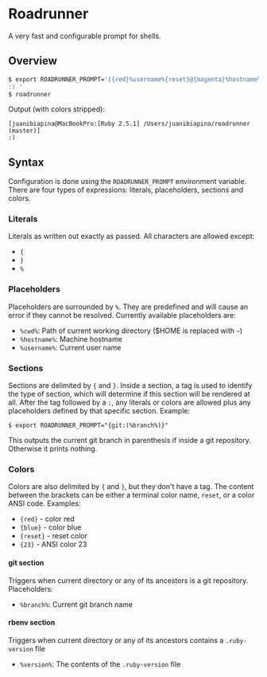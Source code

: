 # Roadrunner

A very fast and configurable prompt for shells.

## Overview

```sh
$ export ROADRUNNER_PROMPT='[{red}%username%{reset}@{magenta}%hostname%{reset}:{rbenv:{green}[Ruby %version%] }{blue}%cwd%{reset}{git: ({magenta}%branch%{reset})}{reset}]
:) '
$ roadrunner
```

Output (with colors stripped):

```
[juanibiapina@MacBookPro:[Ruby 2.5.1] /Users/juanibiapina/roadrunner (master)]
:) 
```

## Syntax

Configuration is done using the `ROADRUNNER_PROMPT` environment variable. There
are four types of expressions: literals, placeholders, sections and colors.

### Literals

Literals as written out exactly as passed. All characters are allowed except:

- `{`
- `}`
- `%`

### Placeholders

Placeholders are surrounded by `%`. They are predefined and will cause an error
if they cannot be resolved. Currently available placeholders are:

- `%cwd%`: Path of current working directory ($HOME is replaced with `~`)
- `%hostname%`: Machine hostname
- `%username%`: Current user name

### Sections

Sections are delimited by `{` and `}`. Inside a section, a tag is used to
identify the type of section, which will determine if this section will be
rendered at all. After the tag followed by a `:`, any literals or colors are
allowed plus any placeholders defined by that specific section. Example:

```
$ export ROADRUNNER_PROMPT="{git:(%branch%)}"
```

This outputs the current git branch in parenthesis if inside a git repository.
Otherwise it prints nothing.

### Colors

Colors are also delimited by `{` and `}`, but they don't have a tag. The
content between the brackets can be either a terminal color name, `reset`, or a
color ANSI code. Examples:

- `{red}` - color red
- `{blue}` - color blue
- `{reset}` - reset color
- `{23}` - ANSI color 23

#### git section

Triggers when current directory or any of its ancestors is a git repository.
Placeholders:

- `%branch%`: Current git branch name

#### rbenv section

Triggers when current directory or any of its ancestors contains a
`.ruby-version` file

- `%version%`: The contents of the `.ruby-version` file
